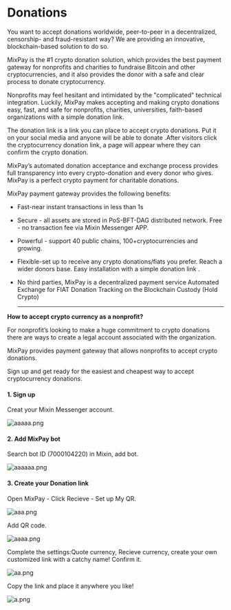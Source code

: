 # Donations

You want to accept donations worldwide, peer-to-peer in a decentralized, censorship- and fraud-resistant way? We are providing an innovative, blockchain-based solution to do so.&#x20;

MixPay is the #1 crypto donation solution, which provides the best payment gateway for nonprofits and charities to fundraise Bitcoin and other cryptocurrencies, and it also provides the donor with a safe and clear process to donate cryptocurrency.&#x20;

Nonprofits may feel hesitant and intimidated by the "complicated" technical integration. Luckily, MixPay makes accepting and making crypto donations easy, fast, and safe for nonprofits, charities, universities, faith-based organizations with a simple donation link.&#x20;

The donation link is a link you can place to accept crypto donations. Put it on your social media and anyone will be able to donate .After visitors click the cryptocurrency donation link, a page will appear where they can confirm the crypto donation.

MixPay’s automated donation acceptance and exchange process provides full transparency into every crypto-donation and every donor who gives. MixPay is a perfect crypto payment for charitable donations.

MixPay payment gateway provides the following benefits:

* Fast-near instant transactions in less than 1s
* Secure - all assets are stored in PoS-BFT-DAG distributed network. Free - no transaction fee via Mixin Messenger APP.
* Powerful - support 40 public chains, 100+cryptocurrencies and growing.
* Flexible-set up to receive any crypto donations/fiats you prefer. Reach a wider donors base. Easy installation with a simple donation link .
*   No third parties, MixPay is a decentralized payment service Automated Exchange for FIAT Donation Tracking on the Blockchain Custody (Hold Crypto)

    ****

**How to accept crypto currency as a nonprofit?**

For nonprofit’s looking to make a huge commitment to crypto donations there are ways to create a legal account associated with the organization.

MixPay provides payment gateway that allows nonprofits to accept crypto donations.&#x20;

Sign up and get ready for the easiest and cheapest way to accept cryptocurrency donations.

#### 1. Sign up

Creat your Mixin Messenger account.

![aaaaa.png](https://s2.loli.net/2022/02/10/odX85zb4s7QOugc.png)

#### 2. Add MixPay bot

Search bot ID (7000104220) in Mixin, add bot.

![aaaaaa.png](https://s2.loli.net/2022/02/10/BPzMFi7cHJORjdT.png)

#### 3. Create your Donation link

Open MixPay - Click Recieve - Set up My QR.

![aaa.png](https://s2.loli.net/2022/02/10/5k2C34UGvxB7Y1o.png)

Add QR code.

![aaaa.png](https://s2.loli.net/2022/02/10/4y2DLnr3KCViTp6.png)

Complete the settings:Quote currency, Recieve currency, create your own customized link with a catchy name! Confirm it.

![aa.png](https://s2.loli.net/2022/02/10/bEg9do68tXGzWTC.png)

Copy the link and place it anywhere you like!



![a.png](https://s2.loli.net/2022/02/10/pA2k6BdDg5STFRq.png)

